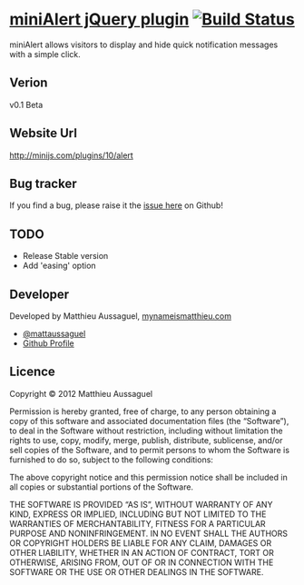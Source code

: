 # [miniAlert jQuery plugin](http://minijs.com/plugins/10/alert) [![Build Status](https://secure.travis-ci.org/miniJs/miniAlert.png?branch=master)](http://travis-ci.org/matthieua/miniAlert)


miniAlert allows visitors to display and hide quick notification messages with a simple click.

## Verion

v0.1 Beta

## Website Url

http://minijs.com/plugins/10/alert

## Bug tracker

If you find a bug, please raise it the [issue here](https://github.com/miniJs/miniAlert/issues) on Github! 

## TODO

- Release Stable version
- Add 'easing' option

## Developer

Developed by Matthieu Aussaguel, [mynameismatthieu.com](http://mynameismatthieu.com)

+ [@mattaussaguel](http://twitter.com/mattaussaguel)
+ [Github Profile](http://github.com/matthieua)

## Licence

Copyright &copy; 2012 Matthieu Aussaguel

Permission is hereby granted, free of charge, to any person obtaining a copy of this software and associated documentation files (the “Software”), to deal in the Software without restriction, including without limitation the rights to use, copy, modify, merge, publish, distribute, sublicense, and/or sell copies of the Software, and to permit persons to whom the Software is furnished to do so, subject to the following conditions:

The above copyright notice and this permission notice shall be included in all copies or substantial portions of the Software.

THE SOFTWARE IS PROVIDED “AS IS”, WITHOUT WARRANTY OF ANY KIND, EXPRESS OR IMPLIED, INCLUDING BUT NOT LIMITED TO THE WARRANTIES OF MERCHANTABILITY, FITNESS FOR A PARTICULAR PURPOSE AND NONINFRINGEMENT. IN NO EVENT SHALL THE AUTHORS OR COPYRIGHT HOLDERS BE LIABLE FOR ANY CLAIM, DAMAGES OR OTHER LIABILITY, WHETHER IN AN ACTION OF CONTRACT, TORT OR OTHERWISE, ARISING FROM, OUT OF OR IN CONNECTION WITH THE SOFTWARE OR THE USE OR OTHER DEALINGS IN THE SOFTWARE.
